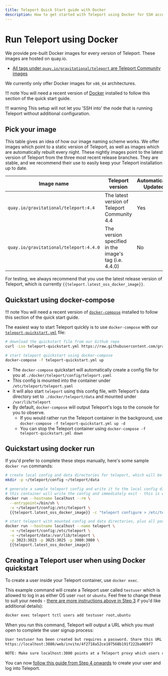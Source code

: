 ```yaml
---
title: Teleport Quick Start guide with Docker
description: How to get started with Teleport using Docker for SSH access
---
```


# Run Teleport using Docker

We provide pre-built Docker images for every version of Teleport. These images are hosted on quay.io.

- [All tags under `quay.io/gravitational/teleport` are Teleport Community images](https://quay.io/repository/gravitational/teleport?tag=latest&tab=tags)

We currently only offer Docker images for `x86_64` architectures.

!!! note
    You will need a recent version of [Docker](https://hub.docker.com/search?q=&type=edition&offering=community) installed to follow this section of the quick start guide.

!!! warning
    This setup will not let you 'SSH into' the node that is running Teleport without additional configuration.

## Pick your image

This table gives an idea of how our image naming scheme works. We offer images which
point to a static version of Teleport, as well as images which are automatically rebuilt
every night. These nightly images point to the latest version of Teleport from the
three most recent release branches. They are stable, and we recommend their use to
easily keep your Teleport installation up to date.

| Image name | Teleport version | Automatically Updated | Image base |
|---|---|---|---|
| `quay.io/gravitational/teleport:4.4` |  The latest version of Teleport Community 4.4 | Yes | [Ubuntu 20.04](https://hub.docker.com/_/ubuntu) |
| `quay.io/gravitational/teleport:4.4.0` | The version specified in the image's tag (i.e. 4.4.0) | No | [Ubuntu 20.04](https://hub.docker.com/_/ubuntu) |

For testing, we always recommend that you use the latest release version of Teleport, which is currently `{{teleport.latest_oss_docker_image}}`.

## Quickstart using docker-compose

!!! note
    You will need a recent version of [`docker-compose`](https://docs.docker.com/compose/install/) installed to follow this section of the quick start guide.

The easiest way to start Teleport quickly is to use `docker-compose` with our [`teleport-quickstart.yml`](https://github.com/gravitational/teleport/blob/master/docker/teleport-quickstart.yml) file:

```bash
# download the quickstart file from our Github repo
curl -Lso teleport-quickstart.yml https://raw.githubusercontent.com/gravitational/teleport/master/docker/teleport-quickstart.yml

# start teleport quickstart using docker-compose
docker-compose -f teleport-quickstart.yml up
```

- The `docker-compose` quickstart will automatically create a config file for you at `./docker/teleport/config/teleport.yaml`
- This config is mounted into the container under `/etc/teleport/teleport.yaml`
- It will also start `teleport` using this config file, with Teleport's data directory set to `./docker/teleport/data` and mounted under `/var/lib/teleport`
- By default, `docker-compose` will output Teleport's logs to the console for you to observe.
    - If you would rather run the Teleport container in the background, use `docker-compose -f teleport-quickstart.yml up -d`
    - You can stop the Teleport container using `docker-compose -f teleport-quickstart.yml down`

## Quickstart using docker run

If you'd prefer to complete these steps manually, here's some sample `docker run` commands:

```bash
# create local config and data directories for teleport, which will be mounted into the container
mkdir -p ~/teleport/config ~/teleport/data

# generate a sample teleport config and write it to the local config directory
# this container will write the config and immediately exit - this is expected
docker run --hostname localhost --rm \
  --entrypoint=/bin/sh \
  -v ~/teleport/config:/etc/teleport \
  {{teleport.latest_oss_docker_image}} -c "teleport configure > /etc/teleport/teleport.yaml"

# start teleport with mounted config and data directories, plus all ports
docker run --hostname localhost --name teleport \
  -v ~/teleport/config:/etc/teleport \
  -v ~/teleport/data:/var/lib/teleport \
  -p 3023:3023 -p 3025:3025 -p 3080:3080 \
  {{teleport.latest_oss_docker_image}}
```

## Creating a Teleport user when using Docker quickstart

To create a user inside your Teleport container, use `docker exec`.

This example command will create a Teleport user called `testuser` which is allowed to log in as either OS user `root` or `ubuntu`. Feel free to change these to suit your needs -
[there are more instructions above in Step 3](quickstart.md#step-3-create-a-user-signup-token) if you'd like additional details):

```bash
docker exec teleport tctl users add testuser root,ubuntu
```

When you run this command, Teleport will output a URL which you must open to complete the user signup process:

```bash
User testuser has been created but requires a password. Share this URL with the user to complete user setup, link is valid for 1h0m0s:
https://localhost:3080/web/invite/4f2718a52ce107568b191f222ba069f7

NOTE: Make sure localhost:3080 points at a Teleport proxy which users can access.
```

You can now [follow this guide from Step 4 onwards](quickstart.md#step-4-register-a-user) to
create your user and log into Teleport.
